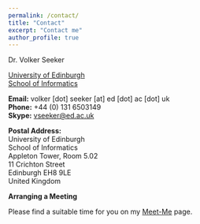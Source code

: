 ```yaml
---
permalink: /contact/
title: "Contact"
excerpt: "Contact me"
author_profile: true
---
```


Dr. Volker Seeker

[University of Edinburgh](http://www.ed.ac.uk/)  
[School of Informatics](http://www.ed.ac.uk/informatics/)

**Email:** volker [dot] seeker [at] ed [dot] ac [dot] uk  
**Phone:** +44 (0) 131 6503149  
**Skype:** vseeker@ed.ac.uk  

**Postal Address:**  
University of Edinburgh    
School of Informatics  
Appleton Tower, Room 5.02    
11 Crichton Street  
Edinburgh EH8 9LE  
United Kingdom  

**Arranging a Meeting**

Please find a suitable time for you on my [Meet-Me](https://doodle.com/vseeker) page.
